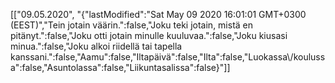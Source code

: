 [["09.05.2020", "{\"lastModified\":\"Sat May 09 2020 16:01:01 GMT+0300 (EEST)\",\"Tein jotain väärin.\":false,\"Joku teki jotain, mistä en pitänyt.\":false,\"Joku otti jotain minulle kuuluvaa.\":false,\"Joku kiusasi minua.\":false,\"Joku alkoi riidellä tai tapella kanssani.\":false,\"Aamu\":false,\"Iltapäivä\":false,\"Ilta\":false,\"Luokassa\\/koulussa\":false,\"Asuntolassa\":false,\"Liikuntasalissa\":false}"]]

